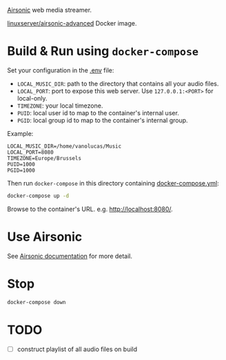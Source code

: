 [Airsonic](https://airsonic.github.io/) web media streamer.

[linuxserver/airsonic-advanced](https://hub.docker.com/r/linuxserver/airsonic-advanced) Docker image.

# Build & Run using `docker-compose`

Set your configuration in the [.env](.env) file:
- `LOCAL_MUSIC_DIR`: path to the directory that contains all your audio files.
- `LOCAL_PORT`: port to expose this web server. Use `127.0.0.1:<PORT>` for local-only.
- `TIMEZONE`: your local timezone.
- `PUID`: local user id to map to the container's internal user.
- `PGID`: local group id to map to the container's internal group.

Example:
```
LOCAL_MUSIC_DIR=/home/vanolucas/Music
LOCAL_PORT=8080
TIMEZONE=Europe/Brussels
PUID=1000
PGID=1000
```

Then run `docker-compose` in this directory containing [docker-compose.yml](docker-compose.yml):
```bash
docker-compose up -d
```

Browse to the container's URL. e.g. [http://localhost:8080/](http://localhost:8080/).

# Use Airsonic

See [Airsonic documentation](https://airsonic.github.io/docs/) for more detail.

# Stop

```bash
docker-compose down
```

# TODO

- [ ] construct playlist of all audio files on build